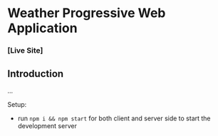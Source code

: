 # Weather Progressive Web Application

### [Live Site]

## Introduction
...

Setup:
- run ```npm i && npm start``` for both client and server side to start the development server

